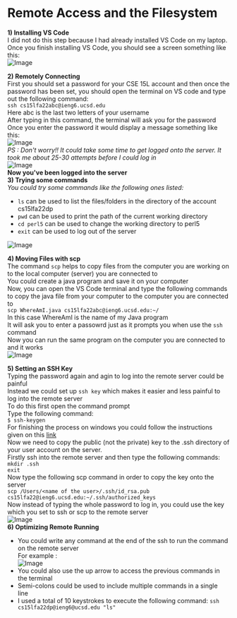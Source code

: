 # Remote Access and the Filesystem
**1) Installing VS Code**\
I did not do this step because I had already installed VS Code on my laptop. Once you finish installing VS Code, you should see a screen something like this:\
![Image](https://cdn.discordapp.com/attachments/891952727641456661/1025561264975523880/unknown.png)



**2) Remotely Connecting**\
First you should set a password for your CSE 15L account and then once the password has been set, you should open the terminal on VS code and type out the following command:\
`ssh cs15lfa22abc@ieng6.ucsd.edu`\
Here abc is the last two letters of your username\
After typing in this command, the terminal will ask you for the password\
Once you enter the password it would display a message something like this:\
![Image](https://cdn.discordapp.com/attachments/891952727641456661/1025564997260157069/unknown.png)\
*PS : Don't worry!! It could take some time to get logged onto the server. It took me about 25-30 attempts before I could log in*\
![Image](https://cdn.discordapp.com/attachments/891952727641456661/1025565479638667345/unknown.png)\
**Now you've been logged into the server**\
**3) Trying some commands**\
*You could try some commands like the following ones listed:*
* `ls` can be used to list the files/folders in the directory of the account cs15lfa22dp
* `pwd` can be used to print the path of the current working directory
* `cd perl5` can be used to change the working directory to perl5
* `exit` can be used to log out of the server

![Image](https://media.discordapp.net/attachments/891952727641456661/1025567636349784104/unknown.png)

**4) Moving Files with scp**\
The command `scp` helps to copy files from the computer you are working on to the local computer (server) you are connected to\
You could create a java program and save it on your computer\
Now, you can open the VS Code terminal and type the following commands to copy the java file from your computer to the computer you are connected to\
`scp WhereAmI.java cs15lfa22abc@ieng6.ucsd.edu:~/`\
In this case WhereAmI is the name of my Java program\
It will ask you to enter a passowrd just as it prompts you when use the `ssh` command\
Now you can run the same program on the computer you are connected to and it works\
![Image](https://media.discordapp.net/attachments/891952727641456661/1025573333728759878/unknown.png)

**5) Setting an SSH Key**\
Typing the password again and agin to log into the remote server could be painful\
Instead we could set up `ssh key` which makes it easier and less painful to log into the remote server\
To do this first open the command prompt\
Type the following command:\
`$ ssh-keygen`\
For finishing the process on windows you could follow the instructions given on this [link](https://docs.microsoft.com/en-us/windows-server/administration/openssh/openssh_keymanagement#user-key-generation)\
Now we need to copy the public (not the private) key to the .ssh directory of your user account on the server.\
Firstly ssh into the remote server and then type the following commands:\
`mkdir .ssh`\
`exit`\
Now type the following scp command in order to copy the key onto the server\
`scp /Users/<name of the user>/.ssh/id_rsa.pub cs15lfa22@ieng6.ucsd.edu:~/.ssh/authorized_keys`\
Now instead of typing the whole password to log in, you could use the key which you set to ssh or scp to the remote server\
![Image](https://cdn.discordapp.com/attachments/891952727641456661/1025564997260157069/unknown.png)\
**6) Optimizing Remote Running**
* You could write any command at the end of the ssh to run the command on the remote server\
For example :\
![Image](https://cdn.discordapp.com/attachments/891952727641456661/1025588559106801724/unknown.png)
* You could also use the up arrow to access the previous commands in the terminal
* Semi-colons could be used to include multiple commands in a single line
* I used a total of 10 keystrokes to execute the following command:
`ssh cs15lfa22dp@ieng6@ucsd.edu "ls"`




